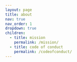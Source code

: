 ```yaml
---
layout: page
title: about
nav: true
nav_order: 1
dropdown: true
children:
  - title: mission
    permalink: /mission/
  - title: code of conduct
    permalink: /codeofconduct/
---
```

